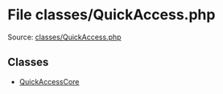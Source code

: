 File classes/QuickAccess.php
=========

Source: [classes/QuickAccess.php](https://github.com/PrestaShop/PrestaShop/blob/1.6.0.12/classes/QuickAccess.php)


Classes
-------

* [QuickAccessCore](class.QuickAccessCore.md)

